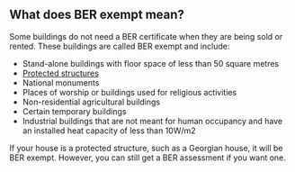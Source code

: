 ##  What does BER exempt mean?

Some buildings do not need a BER certificate when they are being sold or
rented. These buildings are called BER exempt and include:

  * Stand-alone buildings with floor space of less than 50 square metres 
  * [ Protected structures ](https://www.citizensinformation.ie/en/housing/building-or-altering-a-home/protected-structures/)
  * National monuments 
  * Places of worship or buildings used for religious activities 
  * Non-residential agricultural buildings 
  * Certain temporary buildings 
  * Industrial buildings that are not meant for human occupancy and have an installed heat capacity of less than 10W/m2 

If your house is a protected structure, such as a Georgian house, it will be
BER exempt. However, you can still get a BER assessment if you want one.
